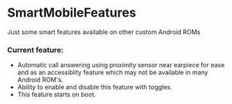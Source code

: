 # SmartMobileFeatures
Just some smart features available on other custom Android ROMs

### Current feature:
- Automatic call answering using proximity sensor near earpiece for ease and as an accessiblity feature which may not be available in many Android ROM's.
- Ability to enable and disable this feature with toggles.
- This feature starts on boot.
